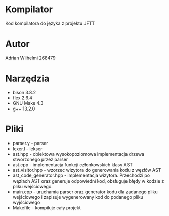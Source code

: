 # Kompilator

Kod kompilatora do języka z projektu JFTT

# Autor

Adrian Wilhelmi 268479

# Narzędzia

* bison 3.8.2
* flex 2.6.4
* GNU Make 4.3
* g++ 13.2.0

# Pliki

* parser.y - parser
* lexer.l - lekser
* ast.hpp - obiektowa wysokopoziomowa implementacja drzewa stworzonego przez parser
* ast.cpp - implementacja funkcji członkowskich klasy AST
* ast\_visitor.hpp - wzorzec wizytora do generowania kodu z węzłów AST
* ast\_code\_generator.hpp - implementacja wizytora. Przechodzi po węzłach AST oraz generuje odpowiedni kod, obsługuje błędy w kodzie z pliku wejściowego.
* main.cpp - uruchamia parser oraz generator kodu dla zadanego pliku wejściowego i zapisuje wygenerowany kod do podanego pliku wyjściowego
* Makefile - kompiluje cały projekt
